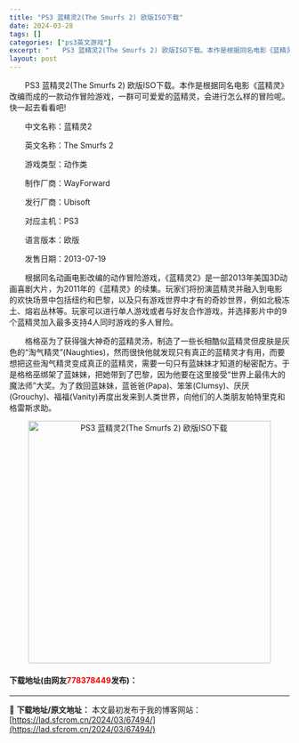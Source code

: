 ```yaml
---
title: "PS3 蓝精灵2(The Smurfs 2) 欧版ISO下载"
date: 2024-03-28
tags: []
categories: ["ps3英文游戏"]
excerpt: "　　PS3 蓝精灵2(The Smurfs 2) 欧版ISO下载。本作是根据同名电影《蓝精灵》改编而成的一款动作冒险游戏，一群可可爱爱的蓝精灵，会进行怎么样的冒险呢。快一起去看看吧! 　　中文名称：蓝精灵2 　　英文名称：The Smurfs 2 　　游戏类型：动作类 　　制作厂商：WayForwa&hellip;"
layout: post
---
```


 <p>　　PS3 蓝精灵2(The Smurfs 2) 欧版ISO下载。本作是根据同名电影《蓝精灵》改编而成的一款动作冒险游戏，一群可可爱爱的蓝精灵，会进行怎么样的冒险呢。快一起去看看吧!</p> <p>　　中文名称：蓝精灵2</p> <p>　　英文名称：The Smurfs 2</p> <p>　　游戏类型：动作类</p> <p>　　制作厂商：WayForward</p> <p>　　发行厂商：Ubisoft</p> <p>　　对应主机：PS3</p> <p>　　语言版本：欧版</p> <p>　　发售日期：2013-07-19</p> <p>　　根据同名动画电影改编的动作冒险游戏，《蓝精灵2》是一部2013年美国3D动画喜剧大片，为2011年的《蓝精灵》的续集。玩家们将扮演蓝精灵并融入到电影的欢快场景中包括纽约和巴黎，以及只有游戏世界中才有的奇妙世界，例如北极冻土、熔岩丛林等。玩家可以进行单人游戏或者与好友合作游戏，并选择影片中的9个蓝精灵加入最多支持4人同时游戏的多人冒险。</p> <p>　　格格巫为了获得强大神奇的蓝精灵汤，制造了一些长相酷似蓝精灵但皮肤是灰色的&ldquo;淘气精灵&rdquo;(Naughties)，然而很快他就发现只有真正的蓝精灵才有用，而要想把这些淘气精灵变成真正的蓝精灵，需要一句只有蓝妹妹才知道的秘密配方。于是格格巫绑架了蓝妹妹，把她带到了巴黎，因为他要在这里接受&ldquo;世界上最伟大的魔法师&rdquo;大奖。为了救回蓝妹妹，蓝爸爸(Papa)、笨笨(Clumsy)、厌厌(Grouchy)、福福(Vanity)再度出发来到人类世界，向他们的人类朋友帕特里克和格雷斯求助。</p> <p align="center"><img align="" border="0" src="https://lad.sfcrom.cn/wp-content/uploads/2024/03/20240328_66051d6b9b403.jpg" width="436" alt="PS3 蓝精灵2(The Smurfs 2) 欧版ISO下载" /></p> <p><h4>下载地址(由网友<font color="red">778378449</font>发布)：</h4></p> 

---
📖 **下载地址/原文地址：** 本文最初发布于我的博客网站：[https://lad.sfcrom.cn/2024/03/67494/](https://lad.sfcrom.cn/2024/03/67494/)
